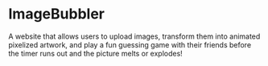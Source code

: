 # ImageBubbler

A website that allows users to upload images, transform them into animated pixelized artwork, and play a fun guessing game with their friends before the timer runs out and the picture melts or explodes! 
